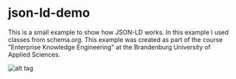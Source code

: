 # json-ld-demo
This is a small example to show how JSON-LD works. In this example I used classes from schema.org.
This example was created as part of the course "Enterprise Knowledge Engineering" at the Brandenburg University of Applied Sciences.

![alt tag](http://potti-berlin.de/graph.png "Event Graph of example")
